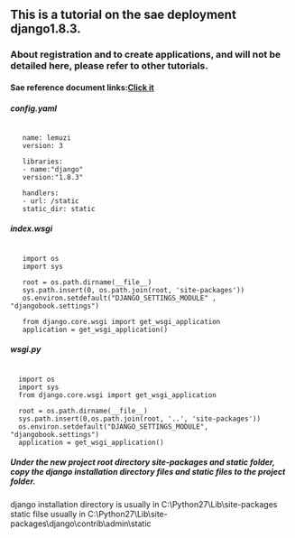 ## This is a tutorial on the sae deployment django1.8.3.
### About registration and to create applications, and will not be detailed here, please refer to other tutorials.
  
####  Sae reference document links:[Click it](http://www.sinacloud.com/doc/sae/python/tutorial.html#shi-yong-web-kai-fa-kuang-jia) 

##### config.yaml
<pre><code>
   name: lemuzi
   version: 3
     
   libraries:
   - name:"django"
   version:"1.8.3"
     
   handlers:
   - url: /static
   static_dir: static
</code></pre>
  
##### index.wsgi
<pre><code>
   import os
   import sys
   
   root = os.path.dirname(__file__)
   sys.path.insert(0, os.path.join(root, 'site-packages'))
   os.environ.setdefault("DJANGO_SETTINGS_MODULE" , "djangobook.settings")
   
   from django.core.wsgi import get_wsgi_application  
   application = get_wsgi_application()
</code></pre>
   
##### wsgi.py
<pre><code>
  import os
  import sys
  from django.core.wsgi import get_wsgi_application
  
  root = os.path.dirname(__file__)
  sys.path.insert(0,os.path.join(root, '..', 'site-packages'))
  os.environ.setdefault("DJANGO_SETTINGS_MODULE", "djangobook.settings")
  application = get_wsgi_application()
</code></pre>

##### Under the new project root directory site-packages and static folder, copy the django installation directory files and static files to the project folder.

django installation directory is usually in C:\Python27\Lib\site-packages
static filse usually in C:\Python27\Lib\site-packages\django\contrib\admin\static

